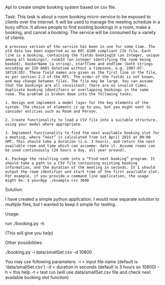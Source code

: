 Api to create simple booking system based on csv file.

Task:
	This task is about a room booking micro-service to be exposed to clients over the Internet. It will be used to manage the meeting schedule in a busy office. It allows people to find existing bookings in a room, make a booking, and cancel a booking. The service will be consumed by a variety of clients.

	A previous version of the service has been in use for some time. The old data has been exported as an RFC 4180 compliant CSV file. Each line is a booking, containing the fields bookingId (an integer, unique among all bookings), roomId (an integer identifying the room being booked), bookerName (a string), startTime and endTime (both strings encoding an ISO 8601 datetime without a timezone, e.g. 1997-07-16T19:20). These field names are given as the first line in the file, as per section 2.3 of the RFC. The order of the fields is not known, and may change between files. The file may be large. You can assume that the bookings are all consistent; there are no invalid times, duplicate booking identifiers or overlapping bookings in the same room. The problem is broken down into the following tasks:

	1. Design and implement a model layer for the key elements of the system. The choice of elements is up to you, but you might want to consider entities such as Room and Person. 

	2. Create functionality to load a CSV file into a suitable structure, using your model where appropriate.

	3. Implement functionality to find the next available booking slot for a meeting, where “next” is calculated from 1st April 2015 at 00:00 GMT. This should take a duration (i.e. 3 hours), and return the next available room and time which can accommo- date it. Assume rooms can be used continuously (24 hours a day, all year around).

	4. Package the resulting code into a “Find next booking” program. It should take a path to a CSV file containing existing booking information, and the duration of the meeting in seconds. It 1 should output the room identifier and start time of the first available slot. For example, if you provide a command line application, the usage might be: $ yourApp ./example.csv 3600



Solution:

I have created a simple python application. I would now separate solution to multiple files, but I wanted to keep it simple for testing.

Usage:

run ./booking.py -h

(This will give you help)

Other possibilities:

./booking.py -i data/smallSet.csv -d 10800

You may use following parameters:
	-i = input file name (default is 'data/smallSet.csv')
	-d = duration in seconds (default is 3 hours so 10800)
	-h = this help
	-t = test run (will use data/smallSet.csv file and check next available booking slot function)